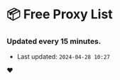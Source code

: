 # :package: Free Proxy List
### Updated every 15 minutes.

- Last updated: `2024-04-28 10:27`

:heart:
